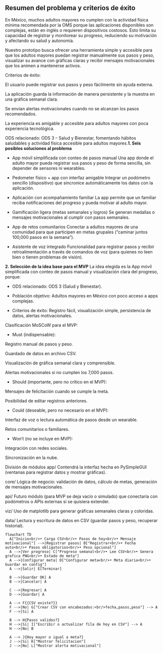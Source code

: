 ## Resumen del problema y criterios de éxito

En México, muchos adultos mayores no cumplen con la actividad física mínima recomendada por la OMS porque las aplicaciones disponibles son complejas, están en inglés o requieren dispositivos costosos. Esto limita su capacidad de registrar y monitorear su progreso, reduciendo su motivación y afectando su salud y autonomía.

Nuestro prototipo busca ofrecer una herramienta simple y accesible para que los adultos mayores puedan registrar manualmente sus pasos y peso, visualizar su avance con gráficas claras y recibir mensajes motivacionales que los animen a mantenerse activos.

Criterios de éxito:

El usuario puede registrar sus pasos y peso fácilmente sin ayuda externa.

La aplicación guarda la información de manera persistente y la muestra en una gráfica semanal clara.

Se envían alertas motivacionales cuando no se alcanzan los pasos recomendados.

La experiencia es amigable y accesible para adultos mayores con poca experiencia tecnológica.

ODS relacionado: ODS 3 – Salud y Bienestar, fomentando hábitos saludables y actividad física accesible para adultos mayores.**1. Seis posibles soluciones al problema**

- App móvil simplificada con conteo de pasos manual
 Una app donde el adulto mayor pueda registrar sus pasos y peso de forma sencilla, sin depender de sensores ni wearables.


- Pedometer físico + app con interfaz amigable
 Integrar un podómetro sencillo (dispositivo) que sincronice automáticamente los datos con la aplicación.


- Aplicación con acompañamiento familiar
 La app permite que un familiar reciba notificaciones del progreso y pueda motivar al adulto mayor.


- Gamificación ligera (metas semanales y logros)
 Se generan medallas o mensajes motivacionales al cumplir con pasos semanales.


- App de retos comunitarios
 Conectar a adultos mayores de una comunidad para que participen en metas grupales (“caminar juntos 100,000 pasos en la semana”).


- Asistente de voz integrado
 Funcionalidad para registrar pasos y recibir retroalimentación a través de comandos de voz (para quienes no leen bien o tienen problemas de visión).



**2. Selección de la idea base para el MVP**
La idea elegida es la App móvil simplificada con conteo de pasos manual y visualización clara del progreso, porque:
- ODS relacionado: ODS 3 (Salud y Bienestar).


- Población objetivo: Adultos mayores en México con poco acceso a apps complejas.


- Criterios de éxito: Registro fácil, visualización simple, persistencia de datos, alertas motivacionales.


Clasificación MoSCoW para el MVP:
- Must (indispensable):

Registro manual de pasos y peso.

Guardado de datos en archivo CSV.

Visualización de gráfica semanal clara y comprensible.

Alertas motivacionales si no cumplen los 7,000 pasos.

- Should (importante, pero no crítico en el MVP):

Mensajes de felicitación cuando se cumple la meta.

Posibilidad de editar registros anteriores.

- Could (deseable, pero no necesario en el MVP):

Interfaz de voz o lectura automática de pasos desde un wearable.

Retos comunitarios o familiares.

- Won’t (no se incluye en MVP):

Integración con redes sociales.

Sincronización en la nube.





División de módulos
app/
 Contendrá la interfaz hecha en PySimpleGUI (ventanas para registrar datos y mostrar gráficas).

core/
 Lógica de negocio: validación de datos, cálculo de metas, generación de mensajes motivacionales.

api/
 Futuro módulo (para MVP se deja vacío o simulado) que conectaría con podómetros o APIs externas si se quisiera extender.

viz/
 Uso de matplotlib para generar gráficas semanales claras y coloridas.

data/
 Lectura y escritura de datos en CSV (guardar pasos y peso, recuperar historial).



```mermaid
flowchart TD
  A["Inicio<br/>• Carga CSV<br/>• Pasos de hoy<br/>• Mensaje motivacional"] -->|Registrar pasos| B["Registrar<br/>• Fecha auto<br/>• Pasos obligatorios<br/>• Peso opcional"]
  A -->|Ver progreso| C["Progreso semanal<br/>• Lee CSV<br/>• Genera grafica PNG<br/>• Estado de meta"]
  A -->|Configurar meta| D["Configurar meta<br/>• Meta diaria<br/>• Guardar en config"]
  A -->|Salir| E[Terminar]

  B -->|Guardar OK| A
  B -->|Cancelar| A

  C -->|Regresar| A
  D -->|Guardar| A

  A --> F{{CSV existe?}}
  F -->|No| G["Crear CSV con encabezados:<br/>fecha,pasos,peso"] --> A
  F -->|Si| A

  B --> H{Pasos validos?}
  H -->|Si| I["Escribir o actualizar fila de hoy en CSV"] --> A
  H -->|No| B

  A --> J{Hoy mayor o igual a meta?}
  J -->|Si| K["Mostrar felicitacion"]
  J -->|No| L["Mostrar alerta motivacional"]
```

